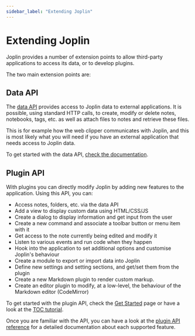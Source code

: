 ```yaml
---
sidebar_label: "Extending Joplin"
---
```


# Extending Joplin

Joplin provides a number of extension points to allow third-party applications to access its data, or to develop plugins.

The two main extension points are:

## Data API

The [data API](https://github.com/laurent22/joplin/blob/dev/readme/api/references/rest_api.md) provides access to Joplin data to external applications. It is possible, using standard HTTP calls, to create, modify or delete notes, notebooks, tags, etc. as well as attach files to notes and retrieve these files.

This is for example how the web clipper communicates with Joplin, and this is most likely what you will need if you have an external application that needs access to Joplin data.

To get started with the data API, [check the documentation](https://github.com/laurent22/joplin/blob/dev/readme/api/references/rest_api.md).

## Plugin API

With plugins you can directly modify Joplin by adding new features to the application. Using this API, you can:

- Access notes, folders, etc. via the data API
- Add a view to display custom data using HTML/CSS/JS
- Create a dialog to display information and get input from the user
- Create a new command and associate a toolbar button or menu item with it
- Get access to the note currently being edited and modify it
- Listen to various events and run code when they happen
- Hook into the application to set additional options and customise Joplin's behaviour
- Create a module to export or import data into Joplin
- Define new settings and setting sections, and get/set them from the plugin
- Create a new Markdown plugin to render custom markup.
- Create an editor plugin to modify, at a low-level, the behaviour of the Markdown editor (CodeMirror)

To get started with the plugin API, check the [Get Started](https://github.com/laurent22/joplin/blob/dev/readme/api/get_started/plugins.md) page or have a look at the [TOC tutorial](https://github.com/laurent22/joplin/blob/dev/readme/api/tutorials/toc_plugin.md).

Once you are familiar with the API, you can have a look at the [plugin API reference](https://joplinapp.org/api/references/plugin_api/classes/joplin.html) for a detailed documentation about each supported feature.